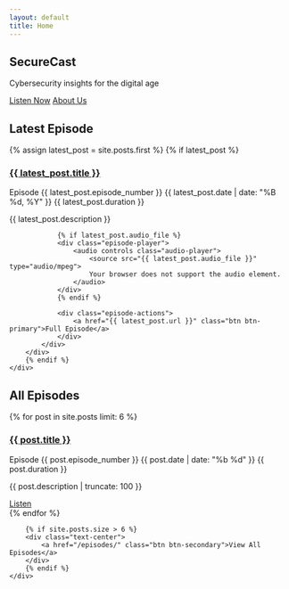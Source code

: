 ```yaml
---
layout: default
title: Home
---
```


<!-- Hero Section -->
<section class="hero">
    <div class="container">
        <h1 class="glitch">SecureCast</h1>
        <p>Cybersecurity insights for the digital age</p>
        <div class="hero-buttons">
            <a href="#latest" class="btn btn-primary">Listen Now</a>
            <a href="/about/" class="btn btn-secondary">About Us</a>
        </div>
    </div>
</section>

<!-- Latest Episode -->
<section id="latest" class="latest-episode">
    <div class="container">
        <h2>Latest Episode</h2>
        {% assign latest_post = site.posts.first %}
        {% if latest_post %}
        <div class="episode-card featured">
            <div class="episode-content">
                <h3><a href="{{ latest_post.url }}">{{ latest_post.title }}</a></h3>
                <div class="episode-meta">
                    <span class="episode-number">Episode {{ latest_post.episode_number }}</span>
                    <span class="episode-date">{{ latest_post.date | date: "%B %d, %Y" }}</span>
                    <span class="episode-duration">{{ latest_post.duration }}</span>
                </div>
                <p class="episode-description">{{ latest_post.description }}</p>
                
                {% if latest_post.audio_file %}
                <div class="episode-player">
                    <audio controls class="audio-player">
                        <source src="{{ latest_post.audio_file }}" type="audio/mpeg">
                        Your browser does not support the audio element.
                    </audio>
                </div>
                {% endif %}
                
                <div class="episode-actions">
                    <a href="{{ latest_post.url }}" class="btn btn-primary">Full Episode</a>
                </div>
            </div>
        </div>
        {% endif %}
    </div>
</section>

<!-- All Episodes -->
<section class="episodes-list">
    <div class="container">
        <h2>All Episodes</h2>
        <div class="episodes-grid">
            {% for post in site.posts limit: 6 %}
            <div class="episode-card">
                <div class="episode-content">
                    <h3><a href="{{ post.url }}">{{ post.title }}</a></h3>
                    <div class="episode-meta">
                        <span class="episode-number">Episode {{ post.episode_number }}</span>
                        <span class="episode-date">{{ post.date | date: "%b %d" }}</span>
                        <span class="episode-duration">{{ post.duration }}</span>
                    </div>
                    <p class="episode-description">{{ post.description | truncate: 100 }}</p>
                    <div class="episode-actions">
                        <a href="{{ post.url }}" class="btn btn-primary btn-sm">Listen</a>
                    </div>
                </div>
            </div>
            {% endfor %}
        </div>
        
        {% if site.posts.size > 6 %}
        <div class="text-center">
            <a href="/episodes/" class="btn btn-secondary">View All Episodes</a>
        </div>
        {% endif %}
    </div>
</section>
